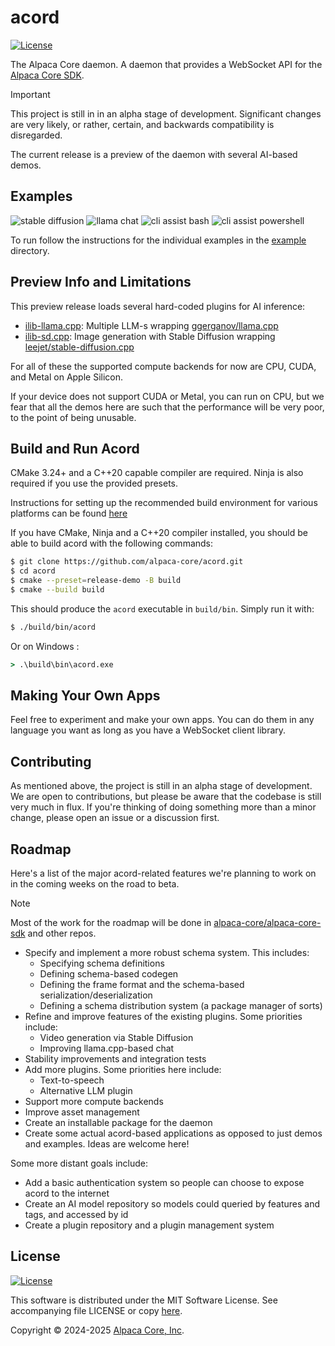 # acord

[![License](https://img.shields.io/badge/license-MIT-blue.svg)](https://opensource.org/licenses/MIT) 

The Alpaca Core daemon. A daemon that provides a WebSocket API for the [Alpaca Core SDK](https://github.com/alpaca-core/alpaca-core-sdk/).

> [!IMPORTANT]
> This project is still in in an alpha stage of development. Significant changes are very likely, or rather, certain, and backwards compatibility is disregarded.

The current release is a preview of the daemon with several AI-based demos.

## Examples

![stable diffusion](doc/sd-screencap.webp)
![llama chat](doc/llama-screencap.webp)
![cli assist bash](doc/cli-assist-bash.webp)
![cli assist powershell](doc/cli-assist-ps.webp)

To run follow the instructions for the individual examples in the [example](example) directory.

## Preview Info and Limitations

This preview release loads several hard-coded plugins for AI inference:

* [ilib-llama.cpp](https://github.com/alpaca-core/ilib-llama.cpp): Multiple LLM-s wrapping [ggerganov/llama.cpp](https://github.com/ggerganov/llama.cpp)
* [ilib-sd.cpp](https://github.com/alpaca-core/ilib-sd.cpp): Image generation with Stable Diffusion wrapping [leejet/stable-diffusion.cpp](https://github.com/leejet/stable-diffusion.cpp)

For all of these the supported compute backends for now are CPU, CUDA, and Metal on Apple Silicon.

If your device does not support CUDA or Metal, you can run on CPU, but we fear that all the demos here are such that the performance will be very poor, to the point of being unusable.

## Build and Run Acord

CMake 3.24+ and a C++20 capable compiler are required. Ninja is also required if you use the provided presets.

Instructions for setting up the recommended build environment for various platforms can be found [here](https://github.com/alpaca-core/alpaca-core-sdk/blob/master/doc/dev/dev-env.md)

If you have CMake, Ninja and a C++20 compiler installed, you should be able to build acord with the following commands:

```bash
$ git clone https://github.com/alpaca-core/acord.git
$ cd acord
$ cmake --preset=release-demo -B build
$ cmake --build build
```

This should produce the `acord` executable in `build/bin`. Simply run it with:

```bash
$ ./build/bin/acord
```

Or on Windows
:
```cmd
> .\build\bin\acord.exe
```

## Making Your Own Apps

Feel free to experiment and make your own apps. You can do them in any language you want as long as you have a WebSocket client library.

## Contributing

As mentioned above, the project is still in an alpha stage of development. We are open to contributions, but please be aware that the codebase is still very much in flux. If you're thinking of doing something more than a minor change, please open an issue or a discussion first.

## Roadmap

Here's a list of the major acord-related features we're planning to work on in the coming weeks on the road to beta.

> [!NOTE]
> Most of the work for the roadmap will be done in [alpaca-core/alpaca-core-sdk](https://github.com/alpaca-core/alpaca-core-sdk/) and other repos.

* Specify and implement a more robust schema system. This includes:
    * Specifying schema definitions
    * Defining schema-based codegen
    * Defining the frame format and the schema-based serialization/deserialization
    * Defining a schema distribution system (a package manager of sorts)
* Refine and improve features of the existing plugins. Some priorities include:
    * Video generation via Stable Diffusion
    * Improving llama.cpp-based chat
* Stability improvements and integration tests
* Add more plugins. Some priorities here include:
    * Text-to-speech
    * Alternative LLM plugin
* Support more compute backends
* Improve asset management
* Create an installable package for the daemon
* Create some actual acord-based applications as opposed to just demos and examples. Ideas are welcome here!

Some more distant goals include:

* Add a basic authentication system so people can choose to expose acord to the internet
* Create an AI model repository so models could queried by features and tags, and accessed by id
* Create a plugin repository and a plugin management system

## License

[![License](https://img.shields.io/badge/license-MIT-blue.svg)](https://opensource.org/licenses/MIT)

This software is distributed under the MIT Software License. See accompanying file LICENSE or copy [here](https://opensource.org/licenses/MIT).

Copyright &copy; 2024-2025 [Alpaca Core, Inc](https://alpacacore.com).
